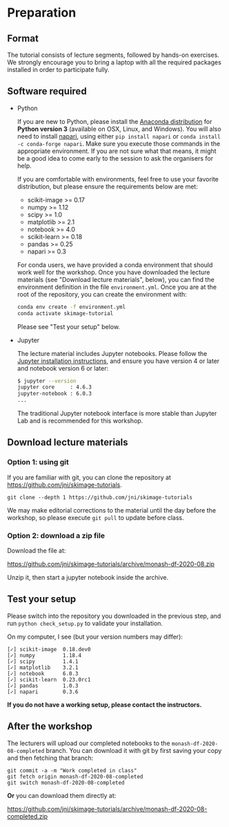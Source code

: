 # Preparation

## Format

The tutorial consists of lecture segments, followed by hands-on
exercises.  We strongly encourage you to bring a laptop with all the
required packages installed in order to participate fully.

## Software required

- Python

  If you are new to Python, please install the
  [Anaconda distribution](https://www.anaconda.com/distribution/) for
  **Python version 3** (available on OSX, Linux, and Windows).
  You will also need to install [napari](https://napari.org), using
  either `pip install napari` or `conda install -c conda-forge napari`.
  Make sure you execute those commands in the appropriate environment. If you
  are not sure what that means, it might be a good idea to come early to the
  session to ask the organisers for help.

  If you are comfortable with environments, feel free to use your favorite
  distribution, but please ensure the requirements below are met:

  - scikit-image >= 0.17
  - numpy >= 1.12
  - scipy >= 1.0
  - matplotlib >= 2.1
  - notebook >= 4.0
  - scikit-learn >= 0.18
  - pandas >= 0.25
  - napari >= 0.3

  For conda users, we have provided a conda environment that should work well
  for the workshop. Once you have downloaded the lecture materials (see
  "Download lecture materials", below), you can find the environment definition
  in the file `environment.yml`. Once you are at the root of the repository,
  you can create the environment with:

  ```bash
  conda env create -f environment.yml
  conda activate skimage-tutorial
  ```

  Please see "Test your setup" below.

- Jupyter

  The lecture material includes Jupyter notebooks.  Please follow the
  [Jupyter installation instructions](http://jupyter.readthedocs.io/en/latest/install.html),
  and ensure you have version 4 or later and notebook version 6 or later:

  ```bash
  $ jupyter --version
  jupyter core     : 4.6.3
  jupyter-notebook : 6.0.3
  ...
  ```

  The traditional Jupyter notebook interface is more stable than Jupyter Lab and is recommended for this workshop.

## Download lecture materials


### Option 1: using git

If you are familiar with git, you can clone the repository at
https://github.com/jni/skimage-tutorials.

```
git clone --depth 1 https://github.com/jni/skimage-tutorials
```

We may make editorial corrections to the material until the day before
the workshop, so please execute `git pull` to update before class.

### Option 2: download a zip file

Download the file at:

https://github.com/jni/skimage-tutorials/archive/monash-df-2020-08.zip

Unzip it, then start a jupyter notebook inside the archive.

## Test your setup

Please switch into the repository you downloaded in the previous step,
and run `python check_setup.py` to validate your installation.

On my computer, I see (but your version numbers may differ):

```
[✓] scikit-image  0.18.dev0
[✓] numpy         1.18.4
[✓] scipy         1.4.1
[✓] matplotlib    3.2.1
[✓] notebook      6.0.3
[✓] scikit-learn  0.23.0rc1
[✓] pandas        1.0.3
[✓] napari        0.3.6
```

**If you do not have a working setup, please contact the instructors.**

## After the workshop

The lecturers will upload our completed notebooks to the
`monash-df-2020-08-completed` branch. You can download it with git by first
saving your copy and then fetching that branch:

```
git commit -a -m "Work completed in class"
git fetch origin monash-df-2020-08-completed
git switch monash-df-2020-08-completed
```

**Or** you can download them directly at:

https://github.com/jni/skimage-tutorials/archive/monash-df-2020-08-completed.zip


